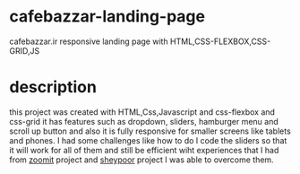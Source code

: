 # cafebazzar-landing-page
cafebazzar.ir responsive landing page with HTML,CSS-FLEXBOX,CSS-GRID,JS

# description 

this project was created with HTML,Css,Javascript and css-flexbox and css-grid it has features such as dropdown, sliders, hamburger menu and 
scroll up button and also it is fully responsive for smaller screens like tablets and phones.
I had some challenges like how to do I code the sliders so that it will work for all of them and still be efficient
wiht experiences that I had from [zoomit](https://github.com/mahan-nezafat/zoomit-landing-page) project and [sheypoor](https://github.com/mahan-nezafat/sheypoor-landing-page)
project I was able to overcome them.
